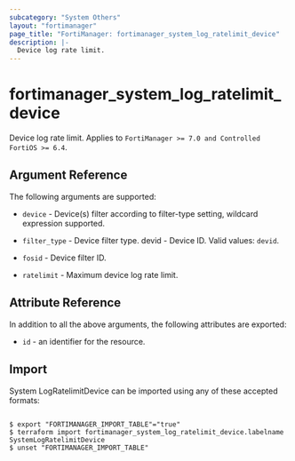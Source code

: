 ```yaml
---
subcategory: "System Others"
layout: "fortimanager"
page_title: "FortiManager: fortimanager_system_log_ratelimit_device"
description: |-
  Device log rate limit.
---
```


# fortimanager_system_log_ratelimit_device
Device log rate limit. Applies to `FortiManager >= 7.0 and Controlled FortiOS >= 6.4`.

## Argument Reference


The following arguments are supported:


* `device` - Device(s) filter according to filter-type setting, wildcard expression supported.
* `filter_type` - Device filter type. devid - Device ID. Valid values: `devid`.

* `fosid` - Device filter ID.
* `ratelimit` - Maximum device log rate limit.


## Attribute Reference

In addition to all the above arguments, the following attributes are exported:
* `id` - an identifier for the resource.

## Import

System LogRatelimitDevice can be imported using any of these accepted formats:
```

$ export "FORTIMANAGER_IMPORT_TABLE"="true"
$ terraform import fortimanager_system_log_ratelimit_device.labelname SystemLogRatelimitDevice
$ unset "FORTIMANAGER_IMPORT_TABLE"
```

